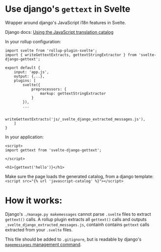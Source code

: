 # Use django's `gettext` in Svelte

Wrapper around django's JavaScript i18n features in Svelte.

Django docs: [Using the JavaScript translation catalog](https://docs.djangoproject.com/en/stable/topics/i18n/translation/#using-the-javascript-translation-catalog)

In your rollup configuration:
```
import svelte from 'rollup-plugin-svelte';
import { writeGettextExtracts, gettextStringExtractor } from 'svelte-django-gettext';

export default {
    input: 'app.js',
    output: {...},
    plugins: [
        svelte({
            preprocessors: {
                markup: gettextStringExtractor
            }
        }),
        ...

        writeGettextExtracts('js/_svelte_django_extracted_messages.js'),
    ]
}
```


In your application:

```Svelte
<script>
import gettext from 'svelte-django-gettext';

</script>

<h1>{gettext('hello')}</h1>
```


Make sure the page loads the generated catalog, from a django template: `<script src="{% url 'javascript-catalog' %}"></script>`

# How it works:

Django's `./manage.py makemessages` cannot parse `.svelte` files to extract `gettext()` calls.
A rollup plugin extracts all `gettext()` calls and outputs `_svelte_django_extracted_messages.js`, containh contains `gettext` calls extracted from your `.svelte` files.

This file should be added to `.gitignore`, but is readable by django's [`magemessages` management command](https://docs.djangoproject.com/en/stable/ref/django-admin/#django-admin-makemessages).
